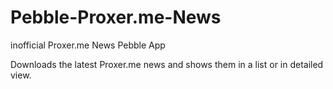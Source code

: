 # Pebble-Proxer.me-News
inofficial Proxer.me News Pebble App

Downloads the latest Proxer.me news and shows them in a list or in detailed view.
